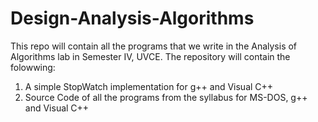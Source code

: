 # Design-Analysis-Algorithms
This repo will contain all the programs that we write in the Analysis of Algorithms lab in Semester IV, UVCE. The repository will contain the folowwing:

1. A simple StopWatch implementation for g++ and Visual C++
2. Source Code of all the programs from the syllabus for MS-DOS, g++ and Visual C++
